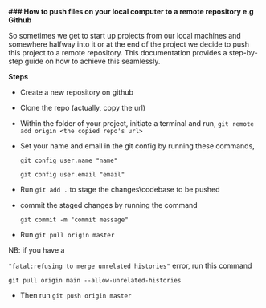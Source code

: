 **### How to push files on your local computer to a remote repository e.g Github**


So sometimes we get to start up projects from our local machines and somewhere halfway into it or at the end of the project we decide to push this project to a remote repository.
This documentation provides a step-by-step guide on how to achieve this seamlessly.

**Steps**
- Create a new repository on github
- Clone the repo (actually, copy the url)
- Within the folder of your project, initiate a    terminal and run,
`git remote add origin <the copied repo's url>`
- Set your name and email in the git config by running these commands,

    `git config user.name "name"`

  `git config user.email "email"`

- Run `git add .` to stage the changes\codebase to be pushed

- commit the staged changes by running the command
  
  `git commit -m "commit message"`

- Run `git pull origin master`

NB: if you have a 

`"fatal:refusing to merge unrelated histories"` error, run this command

`git pull origin main --allow-unrelated-histories`

- Then run `git push origin master`






